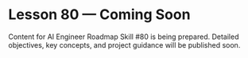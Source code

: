 # Lesson 80 — Coming Soon

Content for AI Engineer Roadmap Skill #80 is being prepared. Detailed objectives, key concepts, and project guidance will be published soon.
